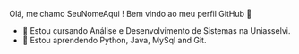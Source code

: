 Olá, me chamo SeuNomeAqui ! 
Bem vindo ao meu perfil GitHub 👋

- 🔭 Estou cursando Análise e Desenvolvimento de Sistemas na Uniasselvi.
- 🌱 Estou aprendendo Python, Java, MySql and Git.

